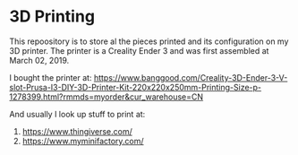 # 3D Printing
This repoository is to store al the pieces printed and its configuration on my 3D printer. The printer is a Creality Ender 3 and was first assembled at March 02, 2019.

I bought the printer at: https://www.banggood.com/Creality-3D-Ender-3-V-slot-Prusa-I3-DIY-3D-Printer-Kit-220x220x250mm-Printing-Size-p-1278399.html?rmmds=myorder&cur_warehouse=CN

And usually I look up stuff to print at: 
1. https://www.thingiverse.com/
2. https://www.myminifactory.com/
